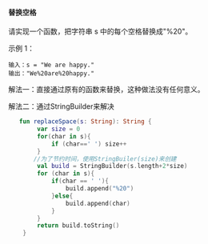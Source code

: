 #### 替换空格

请实现一个函数，把字符串 s 中的每个空格替换成"%20"。

示例 1：

```
输入：s = "We are happy."
输出："We%20are%20happy."
```

解法一：直接通过原有的函数来替换，这种做法没有任何意义。



解法二：通过StringBuilder来解决

```kotlin
   fun replaceSpace(s: String): String {
        var size = 0
        for(char in s){
            if (char==' ') size++
        }
       //为了节约时间，使用StringBuiler(size)来创建
        val build = StringBuilder(s.length+2*size)
        for (char in s){
            if(char == ' '){
                build.append("%20")
            }else{
                build.append(char)
            }
        }
        return build.toString()
    }
```

